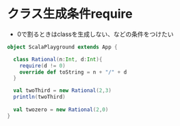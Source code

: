 # クラス生成条件require

- 0で割るときはclassを生成しない、などの条件をつけたい

```scala
object ScalaPlayground extends App {

  class Rational(n:Int, d:Int){
    require(d != 0)
    override def toString = n + "/" + d
  }

  val twoThird = new Rational(2,3)
  println(twoThird)
  
  val twozero = new Rational(2,0)
}

```
